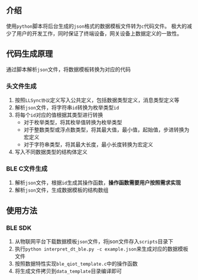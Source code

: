 ## 介绍
使用`python`脚本将后台生成的`json`格式的数据模板文件转为`c`代码文件。
极大的减少了用户的开发工作，同时保证了终端设备，网关设备上数据定义的一致性。

## 代码生成原理
通过脚本解析`json`文件，将数据模板转换为对应的代码

### 头文件生成
1. 按照`LLSync协议`定义写入公共定义，包括数据类型定义，消息类型定义等
2. 解析`json`文件，将字符串`id`转换为枚举类型`id`
3. 将每个`id`对应的值根据其类型进行转换
   * 对于枚举类型，将其枚举值转换为枚举类型
   * 对于整数类型或浮点数类型，将其最大值，最小值，起始值，步进转换为宏定义
   * 对于字符串类型，将其最大长度，最小长度转换为宏定义
4. 写入不同数据类型的结构体定义

### BLE C文件生成
1. 解析`json`文件，根据`id`生成其操作函数，**操作函数需要用户按照需求实现**
2. 解析`json`文件，生成数据模板的结构数组

## 使用方法
### BLE SDK
1. 从物联网平台下载数据模板`json`文件，将json文件存入`scripts`目录下
2. 执行`python interpret_dt_ble.py -c example.json`来生成对应的数据模板文件
3. 按照数据特性实现`ble_qiot_template.c`中的操作函数
4. 将生成文件拷贝到`data_template`目录编译即可
